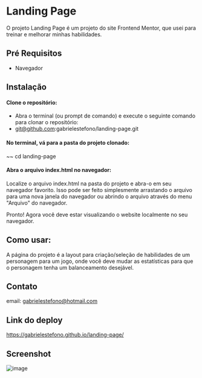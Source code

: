 # Landing Page

O projeto Landing Page é um projeto do site Frontend Mentor, que usei para treinar e melhorar minhas habilidades.

## Pré Requisitos
* Navegador

## Instalação

#### Clone o repositório:
* Abra o terminal (ou prompt de comando) e execute o seguinte comando para clonar o repositório:
* git@github.com:gabrielestefono/landing-page.git
#### No terminal, vá para a pasta do projeto clonado:
~~ cd landing-page
#### Abra o arquivo index.html no navegador:
Localize o arquivo index.html na pasta do projeto e abra-o em seu navegador favorito. Isso pode ser feito simplesmente arrastando o arquivo para uma nova janela do navegador ou abrindo o arquivo através do menu "Arquivo" do navegador.

Pronto! Agora você deve estar visualizando o website localmente no seu navegador.

## Como usar:

A página do projeto é a layout para criação/seleção de habilidades de um personagem para um jogo, onde você deve mudar as estatísticas para que o personagem tenha um balanceamento desejável.

## Contato

email: gabrielestefono@hotmail.com

## Link do deploy
https://gabrielestefono.github.io/landing-page/

## Screenshot
![image](https://user-images.githubusercontent.com/104292192/211127149-72c66494-45b9-4c18-9cf4-587e139c5297.png)

